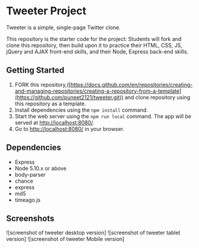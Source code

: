 # Tweeter Project

Tweeter is a simple, single-page Twitter clone.

This repository is the starter code for the project: Students will fork and clone this repository, then build upon it to practice their HTML, CSS, JS, jQuery and AJAX front-end skills, and their Node, Express back-end skills.

## Getting Started

1. FORK this repository,([https://docs.github.com/en/repositories/creating-and-managing-repositories/creating-a-repository-from-a-template](https://github.com/puneet2121/tweeter.git)) and clone repository using this repository as a template.
2. Install dependencies using the `npm install` command.
3. Start the web server using the `npm run local` command. The app will be served at <http://localhost:8080/>.
4. Go to <http://localhost:8080/> in your browser.

## Dependencies

- Express
- Node 5.10.x or above
- body-parser
- chance
- express
- md5
- timeago.js

## Screenshots

![screenshot of tweeter desktop version] 
![screenshot of tweeter tablet version] 
![screenshot of tweeter Mobile version] 
